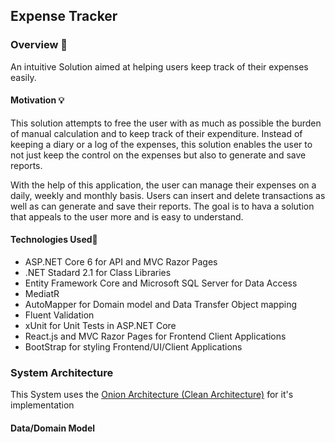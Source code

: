 ## Expense Tracker

### Overview 📜
An intuitive Solution aimed at helping users keep track of their expenses easily.

#### Motivation 💡
This solution attempts to free the user with as much as possible the burden of manual calculation and to keep track of their expenditure.
Instead of keeping a diary or a log of the expenses, this solution enables the user to not just keep the control on the expenses but also to generate and save reports.

With the help of this application, the user can manage their expenses on a daily, weekly and monthly basis. Users can insert and delete transactions as well as can generate and save their reports. The goal is to hava a solution that appeals to the user more and is easy to understand.

#### Technologies Used🚀
- ASP.NET Core 6 for API and MVC Razor Pages
- .NET Stadard 2.1 for Class Libraries
- Entity Framework Core and Microsoft SQL Server for Data Access
- MediatR 
- AutoMapper for Domain model and Data Transfer Object mapping
- Fluent Validation 
- xUnit for Unit Tests in ASP.NET Core
- React.js and MVC Razor Pages for Frontend Client Applications
- BootStrap for styling Frontend/UI/Client Applications 

### System Architecture 
This System uses the [Onion Architecture (Clean Architecture)](https://blog.cleancoder.com/uncle-bob/2012/08/13/the-clean-architecture.html) for it's implementation

#### Data/Domain Model

